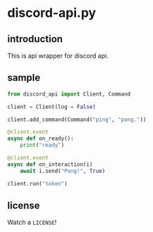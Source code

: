 # discord-api.py

## introduction

This is api wrapper for discord api.

## sample

```python
from discord_api import Client, Command

client = Client(log = False)

client.add_command(Command("ping", "pong."))

@client.event
async def on_ready():
    print("ready")

@client.event
async def on_interaction(i)
    await i.send("Pong!", True)

client.run("token")
```

## license

Watch a `LICENSE`!